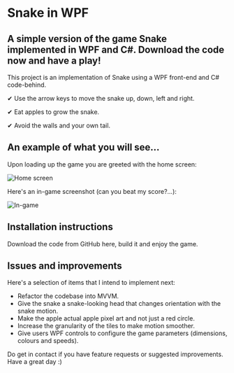 # Snake in WPF

## A simple version of the game Snake implemented in WPF and C#. Download the code now and have a play!

This project is an implementation of Snake using a WPF front-end and C# code-behind. 

✔ Use the arrow keys to move the snake up, down, left and right.

✔ Eat apples to grow the snake.

✔ Avoid the walls and your own tail.

## An example of what you will see...

Upon loading up the game you are greeted with the home screen:

![Home screen](https://github.com/user-attachments/assets/092c5eed-72d9-4870-9a40-4f8c74a9fbc3)


Here's an in-game screenshot (can you beat my score?...):

![In-game](https://github.com/user-attachments/assets/bc731619-2168-4138-b2d9-75d7b3323431)

## Installation instructions
Download the code from GitHub here, build it and enjoy the game.

## Issues and improvements
Here's a selection of items that I intend to implement next:
* Refactor the codebase into MVVM.
* Give the snake a snake-looking head that changes orientation with the snake motion.
* Make the apple actual apple pixel art and not just a red circle.
* Increase the granularity of the tiles to make motion smoother.
* Give users WPF controls to configure the game parameters (dimensions, colours and speeds).

Do get in contact if you have feature requests or suggested improvements. Have a great day :)


